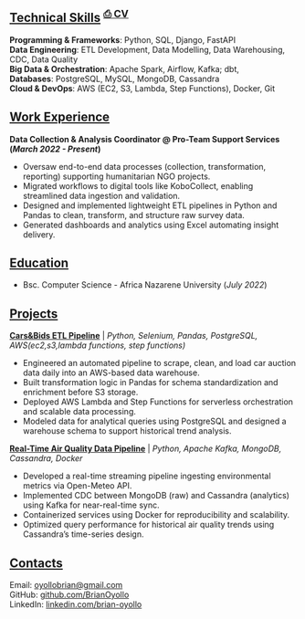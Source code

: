 ## <u>Technical Skills</u> <sup>[⎙ CV](https://docs.google.com/document/d/1_SPIS3m1oue7XEYCdj2fCFJC9JQ9D37jNmETILRxuI0/export?format=pdf)</sup>

**Programming & Frameworks**: Python, SQL, Django, FastAPI <br>
**Data Engineering**: ETL Development, Data Modelling, Data Warehousing, CDC, Data Quality <br>
**Big Data & Orchestration**: Apache Spark, Airflow, Kafka; dbt, <br>
**Databases**: PostgreSQL, MySQL, MongoDB, Cassandra <br>
**Cloud & DevOps**: AWS (EC2, S3, Lambda, Step Functions), Docker, Git <br>

## <u>Work Experience</u>

**Data Collection & Analysis Coordinator​ @ Pro-Team Support Services (*March 2022 - Present*)**

- Oversaw end-to-end data processes (collection, transformation, reporting) supporting humanitarian NGO projects.
- Migrated workflows to digital tools like KoboCollect, enabling streamlined data ingestion and validation.
- Designed and implemented lightweight ETL pipelines in Python and Pandas to clean, transform, and structure raw survey data.
- Generated dashboards and analytics using Excel automating insight delivery.


## <u> Education</u>

- Bsc. Computer Science - Africa Nazarene University​ (*July 2022*)

## <u>Projects</u>
**[Cars&Bids ETL Pipeline](https://github.com/BrianOyollo/Cars-Bids-Data-Pipeline-v0-)** | *Python, Selenium, Pandas, PostgreSQL, AWS(ec2,s3,lambda functions, step functions)*

- Engineered an automated pipeline to scrape, clean, and load car auction data daily into an AWS-based data warehouse.
- Built transformation logic in Pandas for schema standardization and enrichment before S3 storage.
- Deployed AWS Lambda and Step Functions for serverless orchestration and scalable data processing.
- Modeled data for analytical queries using PostgreSQL and designed a warehouse schema to support historical trend analysis.


**[Real-Time Air Quality Data Pipeline](https://github.com/BrianOyollo/air-quality-cdc)** | *Python, Apache Kafka, MongoDB, Cassandra, Docker*

- Developed a real-time streaming pipeline ingesting environmental metrics via Open-Meteo API.
- Implemented CDC between MongoDB (raw) and Cassandra (analytics) using Kafka for near-real-time sync.
- Containerized services using Docker for reproducibility and scalability.
- Optimized query performance for historical air quality trends using Cassandra’s time-series design.



## <u>Contacts</u>
Email: [oyollobrian@gmail.com](mailto:oyollobrian@gmail.com) <br>
GitHub: [github.com/BrianOyollo](https://github.com/BrianOyollo) <br>
LinkedIn: [linkedin.com/brian-oyollo](https://www.linkedin.com/in/brian-oyollo-95848019b/)
